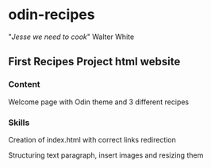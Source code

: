 # odin-recipes

"*Jesse we need to cook*" Walter White

## First Recipes Project html website


### Content 

Welcome page with Odin theme and 3 different recipes

### Skills

Creation of index.html with correct links redirection

Structuring text paragraph, insert images and resizing them